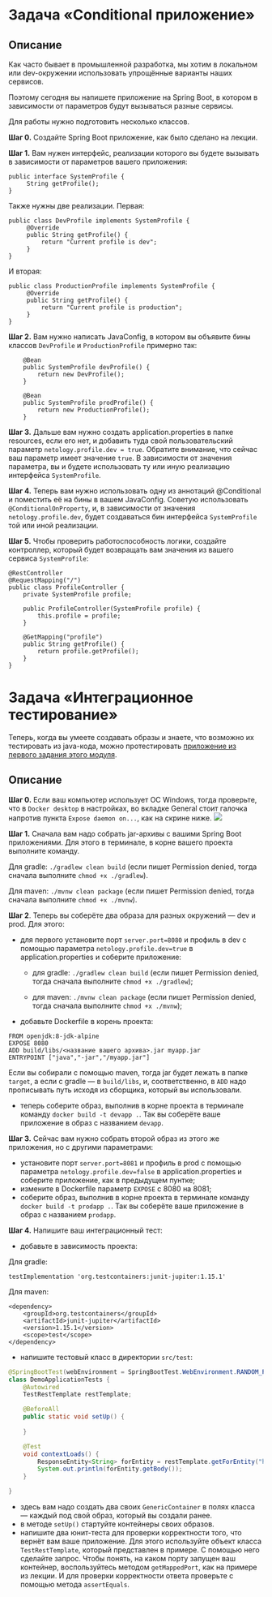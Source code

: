 # Задача «Conditional приложение»

## Описание

Как часто бывает в промышленной разработка, мы хотим в локальном или dev-окружении использовать упрощённые варианты наших сервисов. 

Поэтому сегодня вы напишете приложение на Spring Boot, в котором в зависимости от параметров будут вызываться разные сервисы. 

Для работы нужно подготовить несколько классов.

**Шаг 0.** Создайте Spring Boot приложение, как было сделано на лекции.

**Шаг 1.** Вам нужен интерфейс, реализации которого вы будете вызывать в зависимости от параметров вашего приложения:

```$java
public interface SystemProfile {
     String getProfile();
}
``` 

Также нужны две реализации.
Первая:

```$java
public class DevProfile implements SystemProfile {
     @Override
     public String getProfile() {
         return "Current profile is dev";
     }
}
``` 

И вторая:

```$java
public class ProductionProfile implements SystemProfile {
     @Override
     public String getProfile() {
         return "Current profile is production";
     }
}
``` 

**Шаг 2.** Вам нужно написать JavaConfig, в котором вы объявите бины классов `DevProfile` и `ProductionProfile` примерно так:

```$java
    @Bean
    public SystemProfile devProfile() {
        return new DevProfile();
    }

    @Bean
    public SystemProfile prodProfile() {
        return new ProductionProfile();
    }
```
    
**Шаг 3.** Дальше вам нужно создать application.properties в папке resources, если его нет, и добавить туда свой пользовательский параметр `netology.profile.dev = true`. Обратите внимание, что сейчас ваш параметр имеет значение `true`. В зависимости от значения параметра, вы и будете использовать ту или иную реализацию интерфейса `SystemProfile`.

**Шаг 4.** Теперь вам нужно использовать одну из аннотаций @Conditional и поместить её на бины в вашем JavaConfig. Советую использовать `@ConditionalOnProperty`, и, в зависимости от значения `netology.profile.dev`, будет создаваться бин интерфейса `SystemProfile` той или иной реализации.

**Шаг 5.** Чтобы проверить работоспособность логики, создайте контроллер, который будет возвращать вам значения из вашего сервиса `SystemProfile`:

```$java
@RestController
@RequestMapping("/")
public class ProfileController {
    private SystemProfile profile;

    public ProfileController(SystemProfile profile) {
        this.profile = profile;
    }

    @GetMapping("profile")
    public String getProfile() {
        return profile.getProfile();
    }
}
```

# Задача «Интеграционное тестирование»

Теперь, когда вы умеете создавать образы и знаете, что возможно их тестировать из java-кода, можно протестировать [приложение из первого задания этого модуля](../../spring_boot/task1/README.md).

## Описание

**Шаг 0.** Если ваш компьютер использует ОС Windows, тогда проверьте, что в `Docker desktop` в настройках, во вкладке General стоит галочка напротив пункта `Expose daemon on...`, как на скрине ниже. 
![](../resources/image.png)

**Шаг 1.** Сначала вам надо собрать jar-архивы с вашими Spring Boot приложениями. Для этого в терминале, в корне вашего проекта выполните команду.
                                                                               
Для gradle: `./gradlew clean build` (если пишет Permission denied, тогда сначала выполните `chmod +x ./gradlew`).
                                                                               
Для maven: `./mvnw clean package` (если пишет Permission denied, тогда сначала выполните `chmod +x ./mvnw`).

**Шаг 2**. Теперь вы соберёте два образа для разных окружений — dev и prod. Для этого:

 - для первого установите порт `server.port=8080` и профиль в dev с помощью параметра `netology.profile.dev=true` в application.properties и соберите приложение:
 
   - для gradle: `./gradlew clean build` (если пишет Permission denied, тогда сначала выполните `chmod +x ./gradlew`);
    
   - для maven: `./mvnw clean package` (если пишет Permission denied, тогда сначала выполните `chmod +x ./mvnw`);
 - добавьте Dockerfile в корень проекта:
 
```
FROM openjdk:8-jdk-alpine
EXPOSE 8080
ADD build/libs/<название вашего архива>.jar myapp.jar
ENTRYPOINT ["java","-jar","/myapp.jar"]
```
Если вы собирали с помощью maven, тогда jar будет лежать в папке `target`, а если с gradle — в `build/libs`, и, соответственно, в `ADD` надо прописывать путь исходя из сборщика, который вы использовали.

 - теперь соберите образ, выполнив в корне проекта в терминале команду `docker build -t devapp .`. Так вы соберёте ваше приложение в образ с названием `devapp`.
 
**Шаг 3.** Сейчас вам нужно собрать второй образ из этого же приложения, но с другими параметрами:

 - установите порт `server.port=8081` и профиль в prod с помощью параметра `netology.profile.dev=false` в application.properties и соберите приложение, как в предыдущем пунтке;
 - измените в Dockerfile параметр `EXPOSE` с 8080 на 8081;
 - соберите образ, выполнив в корне проекта в терминале команду `docker build -t prodapp .`. Так вы соберёте ваше приложение в образ с названием `prodapp`.
 
**Шаг 4.** Напишите ваш интеграционный тест:

 - добавьте в зависимость проекта:
  
Для gradle:
    
```testImplementation 'org.testcontainers:junit-jupiter:1.15.1'```
 
Для maven:
         
    
```
<dependency>
    <groupId>org.testcontainers</groupId>
    <artifactId>junit-jupiter</artifactId>
    <version>1.15.1</version>
    <scope>test</scope>
</dependency>
```
 - напишите тестовый класс в директории `src/test`:
 
```java
@SpringBootTest(webEnvironment = SpringBootTest.WebEnvironment.RANDOM_PORT)
class DemoApplicationTests {
    @Autowired
    TestRestTemplate restTemplate;

    @BeforeAll
    public static void setUp() {
     
    }

    @Test
    void contextLoads() {
        ResponseEntity<String> forEntity = restTemplate.getForEntity("http://localhost:" + myapp.getMappedPort(8080), String.class);
        System.out.println(forEntity.getBody());
    }

}
```

 - здесь вам надо создать два своих `GenericContainer` в полях класса — каждый под свой образ, который вы создали ранее. 
 - в методе `setUp()` стартуйте контейнеры своих образов.
 - напишите два юнит-теста для проверки корректности того, что вернёт вам ваше приложение. Для этого используйте объект класса `TestRestTemplate`, который представлен в примере. С помощью него сделайте запрос. Чтобы понять, на каком порту запущен ваш контейнер, воспользуйтесь методом `getMappedPort`, как на примере из лекции. И для проверки корректности ответа проверьте с помощью метода `assertEquals`.
 

 
 

